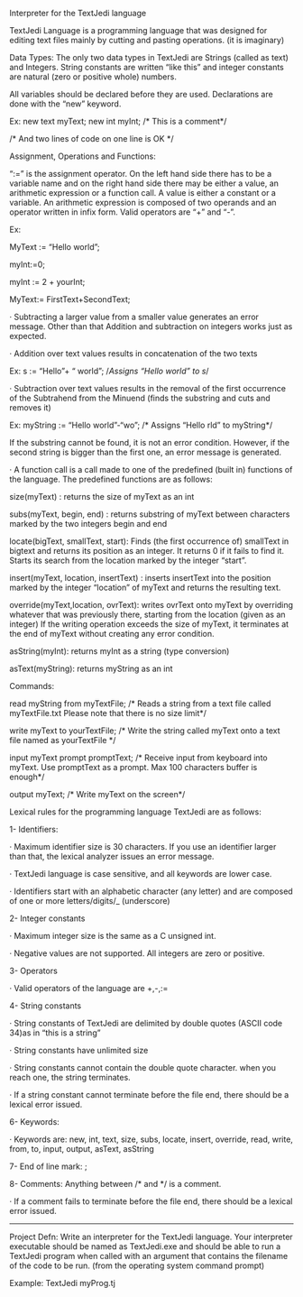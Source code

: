 Interpreter for the TextJedi language

TextJedi Language is a programming language that was designed for editing text files mainly by cutting and pasting operations. (it is imaginary)

Data Types: The only two data types in TextJedi are Strings (called as text) and Integers. String constants are written “like this” and integer constants are natural (zero or positive whole) numbers.

All variables should be declared before they are used. Declarations are done with the “new” keyword.

Ex: new text myText; new int myInt; /* This is a comment*/

/* And two lines of code on one line is OK */

Assignment, Operations and Functions:

“:=” is the assignment operator. On the left hand side there has to be a variable name and on the right hand side there may be either a value, an arithmetic expression or a function call. A value is either a constant or a variable. An arithmetic expression is composed of two operands and an operator written in infix form. Valid operators are “+” and “-”.

Ex:

MyText := “Hello world”;

myInt:=0;

myInt := 2 + yourInt;

MyText:= FirstText+SecondText;

· Subtracting a larger value from a smaller value generates an error message. Other than that Addition and subtraction on integers works just as expected.

· Addition over text values results in concatenation of the two texts

Ex: s := “Hello”+ “ world”; /*Assigns “Hello world” to s*/

· Subtraction over text values results in the removal of the first occurrence of the Subtrahend from the Minuend (finds the substring and cuts and removes it)

Ex: myString := “Hello world”-“wo”; /* Assigns “Hello rld” to myString*/

If the substring cannot be found, it is not an error condition. However, if the second string is bigger than the first one, an error message is generated.

· A function call is a call made to one of the predefined (built in) functions of the language. The predefined functions are as follows:

size(myText) : returns the size of myText as an int

subs(myText, begin, end) : returns substring of myText between characters marked by the two integers begin and end

locate(bigText, smallText, start): Finds (the first occurrence of) smallText in bigtext and returns its position as an integer. It returns 0 if it fails to find it. Starts its search from the location marked by the integer “start”.

insert(myText, location, insertText) : inserts insertText into the position marked by the integer “location” of myText and returns the resulting text.

override(myText,location, ovrText): writes ovrText onto myText by overriding whatever that was previously there, starting from the location (given as an integer) If the writing operation exceeds the size of myText, it terminates at the end of myText without creating any error condition.

asString(myInt): returns myInt as a string (type conversion)

asText(myString): returns myString as an int

Commands:

read myString from myTextFile; /* Reads a string from a text file called myTextFile.txt Please note that there is no size limit*/

write myText to yourTextFile; /* Write the string called myText onto a text file named as yourTextFile */

input myText prompt promptText; /* Receive input from keyboard into myText. Use promptText as a prompt. Max 100 characters buffer is enough*/

output myText; /* Write myText on the screen*/

Lexical rules for the programming language TextJedi are as follows:

1- Identifiers:

· Maximum identifier size is 30 characters. If you use an identifier larger than that, the lexical analyzer issues an error message.

· TextJedi language is case sensitive, and all keywords are lower case.

· Identifiers start with an alphabetic character (any letter) and are composed of one or more letters/digits/_ (underscore)

2- Integer constants

· Maximum integer size is the same as a C unsigned int.

· Negative values are not supported. All integers are zero or positive.

3- Operators

· Valid operators of the language are +,-,:=

4- String constants

· String constants of TextJedi are delimited by double quotes (ASCII code 34)as in “this is a string”

· String constants have unlimited size

· String constants cannot contain the double quote character. when you reach one, the string terminates.

· If a string constant cannot terminate before the file end, there should be a lexical error issued.

6- Keywords:

· Keywords are: new, int, text, size, subs, locate, insert, override, read, write, from, to, input, output, asText, asString

7- End of line mark: ;

8- Comments: Anything between /* and */ is a comment.

· If a comment fails to terminate before the file end, there should be a lexical error issued.

------------------------------------------------------------------------

Project Defn: Write an interpreter for the TextJedi language. Your interpreter executable should be named as TextJedi.exe and should be able to run a TextJedi program when called with an argument that contains the filename of the code to be run. (from the operating system command prompt)

Example: TextJedi myProg.tj
